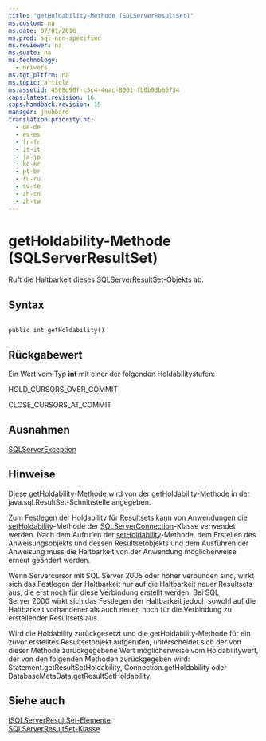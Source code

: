 ```yaml
---
title: "getHoldability-Methode (SQLServerResultSet)"
ms.custom: na
ms.date: 07/01/2016
ms.prod: sql-non-specified
ms.reviewer: na
ms.suite: na
ms.technology: 
  - drivers
ms.tgt_pltfrm: na
ms.topic: article
ms.assetid: 4508d90f-c3c4-4eac-8001-fb0b93b66734
caps.latest.revision: 16
caps.handback.revision: 15
manager: jhubbard
translation.priority.ht: 
  - de-de
  - es-es
  - fr-fr
  - it-it
  - ja-jp
  - ko-kr
  - pt-br
  - ru-ru
  - sv-se
  - zh-cn
  - zh-tw
---
```

# getHoldability-Methode (SQLServerResultSet)
  Ruft die Haltbarkeit dieses [SQLServerResultSet](../content/SQLServerResultSet-Class.md)\-Objekts ab.  
  
## Syntax  
  
```  
  
public int getHoldability()  
```  
  
## Rückgabewert  
 Ein Wert vom Typ **int** mit einer der folgenden Holdabilitystufen:  
  
 HOLD\_CURSORS\_OVER\_COMMIT  
  
 CLOSE\_CURSORS\_AT\_COMMIT  
  
## Ausnahmen  
 [SQLServerException](../content/SQLServerException-Class.md)  
  
## Hinweise  
 Diese getHoldability\-Methode wird von der getHoldability\-Methode in der java.sql.ResultSet\-Schnittstelle angegeben.  
  
 Zum Festlegen der Holdability für Resultsets kann von Anwendungen die [setHoldability](../content/setHoldability-Method--SQLServerConnection-.md)\-Methode der [SQLServerConnection](../content/SQLServerConnection-Class.md)\-Klasse verwendet werden. Nach dem Aufrufen der [setHoldability](../content/setHoldability-Method--SQLServerConnection-.md)\-Methode, dem Erstellen des Anweisungsobjekts und dessen Resultsetobjekts und dem Ausführen der Anweisung muss die Haltbarkeit von der Anwendung möglicherweise erneut geändert werden.  
  
 Wenn Servercursor mit SQL Server 2005 oder höher verbunden sind, wirkt sich das Festlegen der Haltbarkeit nur auf die Haltbarkeit neuer Resultsets aus, die erst noch für diese Verbindung erstellt werden. Bei SQL Server 2000 wirkt sich das Festlegen der Haltbarkeit jedoch sowohl auf die Haltbarkeit vorhandener als auch neuer, noch für die Verbindung zu erstellender Resultsets aus.  
  
 Wird die Holdability zurückgesetzt und die getHoldability\-Methode für ein zuvor erstelltes Resultsetobjekt aufgerufen, unterscheidet sich der von dieser Methode zurückgegebene Wert möglicherweise vom Holdabilitywert, der von den folgenden Methoden zurückgegeben wird: Statement.getResultSetHoldability, Connection.getHoldability oder DatabaseMetaData.getResultSetHoldability.  
  
## Siehe auch  
 [ISQLServerResultSet-Elemente](../content/SQLServerResultSet-Members.md)   
 [SQLServerResultSet-Klasse](../content/SQLServerResultSet-Class.md)  
  
  